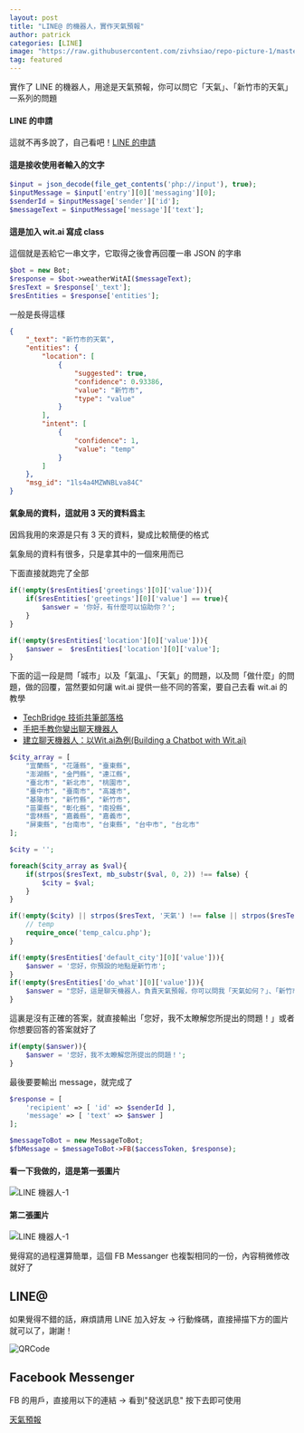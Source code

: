 ```yaml
---
layout: post
title: "LINE@ 的機器人，實作天氣預報"
author: patrick
categories: [LINE]
image: "https://raw.githubusercontent.com/zivhsiao/repo-picture-1/master/images/line_bot/0509-LINE-BOT.jpg"  
tag: featured
---
```


實作了 LINE 的機器人，用途是天氣預報，你可以問它「天氣」、「新竹市的天氣」一系列的問題


#### LINE 的申請

這就不再多說了，自己看吧！[LINE 的申請](https://www.prgpress.com/line/2018/03/15/ru-he-qu-de-LINE-ID)

#### 這是接收使用者輸入的文字

```php
$input = json_decode(file_get_contents('php://input'), true);
$inputMessage = $input['entry'][0]['messaging'][0];
$senderId = $inputMessage['sender']['id'];
$messageText = $inputMessage['message']['text'];
```

#### 這是加入 wit.ai 寫成 class

這個就是丟給它一串文字，它取得之後會再回覆一串 JSON 的字串

```php
$bot = new Bot;
$response = $bot->weatherWitAI($messageText);
$resText = $response['_text'];
$resEntities = $response['entities'];
```

一般是長得這樣

```json
{
    "_text": "新竹市的天氣",
    "entities": {
        "location": [
            {
                "suggested": true,
                "confidence": 0.93386,
                "value": "新竹市",
                "type": "value"
            }
        ],
        "intent": [
            {
                "confidence": 1,
                "value": "temp"
            }
        ]
    },
    "msg_id": "1ls4a4MZWNBLva84C"
}
```

#### 氣象局的資料，這就用 3 天的資料爲主

因爲我用的來源是只有 3 天的資料，變成比較簡便的格式

氣象局的資料有很多，只是拿其中的一個來用而已

下面直接就跑完了全部

```php
if(!empty($resEntities['greetings'][0]['value'])){
    if($resEntities['greetings'][0]['value'] == true){
        $answer = '你好，有什麼可以協助你？';    
    }
}

if(!empty($resEntities['location'][0]['value'])){
    $answer =  $resEntities['location'][0]['value'];
}
```

下面的這一段是問「城市」以及「氣溫」、「天氣」的問題，以及問「做什麼」的問題，做的回覆，當然要如何讓 wit.ai 提供一些不同的答案，要自己去看 wit.ai 的教學

- [TechBridge 技術共筆部落格](https://blog.techbridge.cc/2016/07/02/ChatBot-with-Wit/)
- [手把手教你變出聊天機器人](https://buzzorange.com/techorange/2018/03/15/write-your-own-chatbot/)
- [建立聊天機器人：以Wit.ai為例(Building a Chatbot with Wit.ai)](https://yunlinsong.blogspot.com/2018/01/witai.html)

```php
$city_array = [
    "宜蘭縣", "花蓮縣", "臺東縣",
    "澎湖縣", "金門縣", "連江縣",
    "臺北市", "新北市", "桃園市",
    "臺中市", "臺南市", "高雄市",
    "基隆市", "新竹縣", "新竹市",
    "苗栗縣", "彰化縣", "南投縣",
    "雲林縣", "嘉義縣", "嘉義市",
    "屏東縣", "台南市", "台東縣", "台中市", "台北市"
];

$city = '';

foreach($city_array as $val){
    if(strpos($resText, mb_substr($val, 0, 2)) !== false) {
        $city = $val;
    }
}

if(!empty($city) || strpos($resText, '天氣') !== false || strpos($resText, '氣溫') !== false){
    // temp 
    require_once('temp_calcu.php');
}

if(!empty($resEntities['default_city'][0]['value'])){
    $answer = '您好，你預設的地點是新竹市';
}
if(!empty($resEntities['do_what'][0]['value'])){
    $answer = "您好，這是聊天機器人，負責天氣預報，你可以問我「天氣如何？」、「新竹市天氣怎麼樣」之類的話題";
}
```

這裏是沒有正確的答案，就直接輸出「您好，我不太瞭解您所提出的問題！」或者你想要回答的答案就好了

```php
if(empty($answer)){
    $answer = '您好，我不太瞭解您所提出的問題！';
}
```

最後要要輸出 message，就完成了 


```php
$response = [
    'recipient' => [ 'id' => $senderId ],
    'message' => [ 'text' => $answer ]
];

$messageToBot = new MessageToBot;
$fbMessage = $messageToBot->FB($accessToken, $response);
```

#### 看一下我做的，這是第一張圖片

![LINE 機器人-1](https://raw.githubusercontent.com/zivhsiao/repo-picture-1/master/images/line_bot/IMG_2206.png)

#### 第二張圖片

![LINE 機器人-1](https://raw.githubusercontent.com/zivhsiao/repo-picture-1/master/images/line_bot/IMG_2207.png)


覺得寫的過程還算簡單，這個 FB Messanger 也複製相同的一份，內容稍微修改就好了

## LINE@

如果覺得不錯的話，麻煩請用 LINE 加入好友 -> 行動條碼，直接掃描下方的圖片就可以了，謝謝！

![QRCode](http://qr-official.line.me/L/7EtAal7yUk.png)

## Facebook Messenger

FB 的用戶，直接用以下的連結 -> 看到"發送訊息" 按下去即可使用

[天氣預報](https://www.facebook.com/%E5%A4%A9%E6%B0%A3%E9%A0%90%E5%A0%B1-909370822728281)